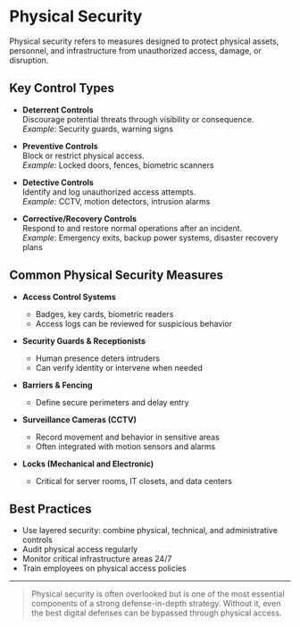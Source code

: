 # Physical Security

Physical security refers to measures designed to protect physical assets, personnel, and infrastructure from unauthorized access, damage, or disruption.

## Key Control Types

- **Deterrent Controls**  
  Discourage potential threats through visibility or consequence.  
  _Example_: Security guards, warning signs

- **Preventive Controls**  
  Block or restrict physical access.  
  _Example_: Locked doors, fences, biometric scanners

- **Detective Controls**  
  Identify and log unauthorized access attempts.  
  _Example_: CCTV, motion detectors, intrusion alarms

- **Corrective/Recovery Controls**  
  Respond to and restore normal operations after an incident.  
  _Example_: Emergency exits, backup power systems, disaster recovery plans

## Common Physical Security Measures

- **Access Control Systems**
  - Badges, key cards, biometric readers
  - Access logs can be reviewed for suspicious behavior

- **Security Guards & Receptionists**
  - Human presence deters intruders
  - Can verify identity or intervene when needed

- **Barriers & Fencing**
  - Define secure perimeters and delay entry

- **Surveillance Cameras (CCTV)**
  - Record movement and behavior in sensitive areas
  - Often integrated with motion sensors and alarms

- **Locks (Mechanical and Electronic)**
  - Critical for server rooms, IT closets, and data centers

## Best Practices

- Use layered security: combine physical, technical, and administrative controls
- Audit physical access regularly
- Monitor critical infrastructure areas 24/7
- Train employees on physical access policies

---

> Physical security is often overlooked but is one of the most essential components of a strong defense-in-depth strategy. Without it, even the best digital defenses can be bypassed through physical access.

